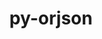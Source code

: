 ---
title: "py-orjson"
layout: cache
categories: [package, develop]
meta: {"versions": ["3.8.7"], "compilers": ["gcc@=11.3.0", "gcc@=7.3.1"], "oss": ["amzn2", "ubuntu22.04"], "platforms": ["linux"], "targets": ["x86_64_v3"], "stacks": ["ml-linux-x86_64-cpu", "ml-linux-x86_64-cuda", "root"], "num_specs": 4, "num_specs_by_stack": {"root": 4, "ml-linux-x86_64-cpu": 4, "ml-linux-x86_64-cuda": 4}}
spec_details: [{"hash": "akqbdcvmxinss6aalkqfo2ibg2hvxmzr", "compiler": "gcc@=7.3.1", "versions": ["3.8.7"], "os": "amzn2", "platform": "linux", "target": "x86_64_v3", "variants": ["build_system=python_pip"], "stacks": ["root", "ml-linux-x86_64-cpu", "ml-linux-x86_64-cuda"], "size": "-", "tarball": "https://binaries.spack.io/develop/build_cache/linux-amzn2-x86_64_v3/gcc-7.3.1/py-orjson-3.8.7/linux-amzn2-x86_64_v3-gcc-7.3.1-py-orjson-3.8.7-akqbdcvmxinss6aalkqfo2ibg2hvxmzr.spack"}, {"hash": "olquaf36hxb64jo3m3do6hdhrijafsdt", "compiler": "gcc@=11.3.0", "versions": ["3.8.7"], "os": "ubuntu22.04", "platform": "linux", "target": "x86_64_v3", "variants": ["build_system=python_pip"], "stacks": ["root", "ml-linux-x86_64-cpu", "ml-linux-x86_64-cuda"], "size": "-", "tarball": "https://binaries.spack.io/develop/build_cache/linux-ubuntu22.04-x86_64_v3/gcc-11.3.0/py-orjson-3.8.7/linux-ubuntu22.04-x86_64_v3-gcc-11.3.0-py-orjson-3.8.7-olquaf36hxb64jo3m3do6hdhrijafsdt.spack"}, {"hash": "eycp7gzknp3iv3ps6zcmfvc3zafonvye", "compiler": "gcc@=11.3.0", "versions": ["3.8.7"], "os": "ubuntu22.04", "platform": "linux", "target": "x86_64_v3", "variants": ["build_system=python_pip"], "stacks": ["root", "ml-linux-x86_64-cpu", "ml-linux-x86_64-cuda"], "size": "-", "tarball": "https://binaries.spack.io/develop/build_cache/linux-ubuntu22.04-x86_64_v3/gcc-11.3.0/py-orjson-3.8.7/linux-ubuntu22.04-x86_64_v3-gcc-11.3.0-py-orjson-3.8.7-eycp7gzknp3iv3ps6zcmfvc3zafonvye.spack"}, {"hash": "miffgixnb63gyhrss5sw257y3uqr7imd", "compiler": "gcc@=11.3.0", "versions": ["3.8.7"], "os": "ubuntu22.04", "platform": "linux", "target": "x86_64_v3", "variants": ["build_system=python_pip"], "stacks": ["root", "ml-linux-x86_64-cpu", "ml-linux-x86_64-cuda"], "size": "-", "tarball": "https://binaries.spack.io/develop/build_cache/linux-ubuntu22.04-x86_64_v3/gcc-11.3.0/py-orjson-3.8.7/linux-ubuntu22.04-x86_64_v3-gcc-11.3.0-py-orjson-3.8.7-miffgixnb63gyhrss5sw257y3uqr7imd.spack"}]
---